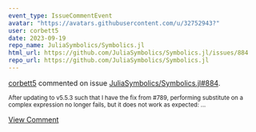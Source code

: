 ```yaml
---
event_type: IssueCommentEvent
avatar: "https://avatars.githubusercontent.com/u/32752943?"
user: corbett5
date: 2023-09-19
repo_name: JuliaSymbolics/Symbolics.jl
html_url: https://github.com/JuliaSymbolics/Symbolics.jl/issues/884
repo_url: https://github.com/JuliaSymbolics/Symbolics.jl
---
```


<a href='https://github.com/corbett5' target='_blank'>corbett5</a> commented on issue <a href='https://github.com/JuliaSymbolics/Symbolics.jl/issues/884' target='_blank'>JuliaSymbolics/Symbolics.jl#884</a>.

<small>After updating to v5.5.3 such that I have the fix from #789, performing substitute on a complex expression no longer fails, but it does not work as expected:...</small>

<a href='https://github.com/JuliaSymbolics/Symbolics.jl/issues/884' target='_blank'>View Comment</a>
